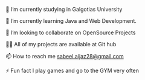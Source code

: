 🔭 I’m currently studying in Galgotias University

🌱 I’m currently learning Java and Web Development.

👯 I’m looking to collaborate on OpenSource Projects

👨‍💻 All of my projects are available at Git hub

📫 How to reach me sabeel.aijaz28@gmail.com

⚡ Fun fact I play games and go to the GYM very often

<!---
sabeel28/sabeel28 is a ✨ special ✨ repository because its `README.md` (this file) appears on your GitHub profile.
You can click the Preview link to take a look at your changes.
--->
